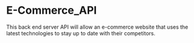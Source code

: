 # E-Commerce_API
This back end server API will allow an e-commerce website that uses the latest technologies to stay up to date with their competitors.
